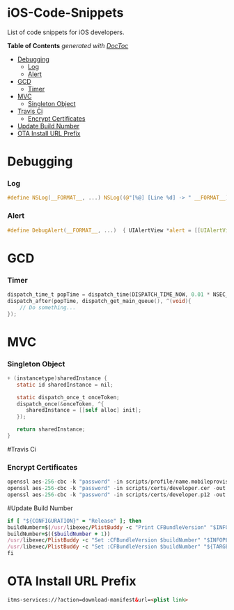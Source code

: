 # iOS-Code-Snippets

List of code snippets for iOS developers.

<!-- START doctoc generated TOC please keep comment here to allow auto update -->
<!-- DON'T EDIT THIS SECTION, INSTEAD RE-RUN doctoc TO UPDATE -->
**Table of Contents**  *generated with [DocToc](http://doctoc.herokuapp.com/)*

- [Debugging](#debugging)
    - [Log](#log)
    - [Alert](#alert)
- [GCD](#gcd)
    - [Timer](#timer)
- [MVC](#mvc)
    - [Singleton Object](#singleton-object)
- [Travis Ci](#travis-ci)
    - [Encrypt Certificates](#encrypt-certificates)
- [Update Build Number](#update-build-number)
- [OTA Install URL Prefix](#ota-install-url-prefix)

<!-- END doctoc generated TOC please keep comment here to allow auto update -->

# Debugging
### Log
```c
#define NSLog(__FORMAT__, ...) NSLog((@"[%@] [Line %d] -> " __FORMAT__), [[NSString stringWithUTF8String:__FILE__] lastPathComponent] , __LINE__, ##__VA_ARGS__)
```

### Alert
```c
#define DebugAlert(__FORMAT__, ...)  { UIAlertView *alert = [[UIAlertView alloc] initWithTitle:[NSString stringWithFormat:@"Debug Message"] message:[NSString stringWithFormat:@"[%@] \n [Line %d] \n" __FORMAT__, [[NSString stringWithUTF8String:__FILE__] lastPathComponent], __LINE__, ##__VA_ARGS__]  delegate:nil cancelButtonTitle:@"Dismiss" otherButtonTitles:nil]; dispatch_async(dispatch_get_main_queue(), ^{ [alert show]; }); }
```

# GCD
### Timer
~~~objectivec
dispatch_time_t popTime = dispatch_time(DISPATCH_TIME_NOW, 0.01 * NSEC_PER_SEC);
dispatch_after(popTime, dispatch_get_main_queue(), ^(void){
    // Do something...
});
~~~

# MVC

### Singleton Object
```objectivec
+ (instancetype)sharedInstance {
   static id sharedInstance = nil;

   static dispatch_once_t onceToken;
   dispatch_once(&onceToken, ^{
      sharedInstance = [[self alloc] init];
   });

   return sharedInstance;
}
```

#Travis Ci

### Encrypt Certificates
```c
openssl aes-256-cbc -k "password" -in scripts/profile/name.mobileprovision -out scripts/profile/name.mobileprovision.enc -a
openssl aes-256-cbc -k "password" -in scripts/certs/developer.cer -out scripts/certs/developer.cer.enc -a
openssl aes-256-cbc -k "password" -in scripts/certs/developer.p12 -out scripts/certs/developer.cer.p12 -a
```

#Update Build Number
```ruby
if [ "${CONFIGURATION}" = "Release" ]; then
buildNumber=$(/usr/libexec/PlistBuddy -c "Print CFBundleVersion" "$INFOPLIST_FILE")
buildNumber=$(($buildNumber + 1))
/usr/libexec/PlistBuddy -c "Set :CFBundleVersion $buildNumber" "$INFOPLIST_FILE"
/usr/libexec/PlistBuddy -c "Set :CFBundleVersion $buildNumber" "${TARGET_BUILD_DIR}/${INFOPLIST_PATH}"
fi
```

# OTA Install URL Prefix
```html
itms-services://?action=download-manifest&url=<plist link>
```
